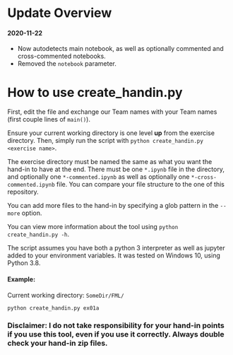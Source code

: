 # Update Overview

#### 2020-11-22
- Now autodetects main notebook, as well as optionally commented and cross-commented notebooks.
- Removed the `notebook` parameter.

# How to use create_handin.py

First, edit the file and exchange our Team names with your Team names (first couple lines of `main()`).

Ensure your current working directory is one level **up** from the exercise directory.
Then, simply run the script with `python create_handin.py <exercise name>`.

The exercise directory must be named the same as what you want the hand-in to have at
the end. There must be one `*.ipynb` file in the directory, and optionally one `*-commented.ipynb`
as well as optionally one `*-cross-commented.ipynb` file.
You can compare your file structure to the one of this repository.

You can add more files to the hand-in by specifying a glob pattern in the `--more` option.

You can view more information about the tool using `python create_handin.py -h`.

The script assumes you have both a python 3 interpreter as well as jupyter added to your environment variables.
It was tested on Windows 10, using Python 3.8.

#### Example:
Current working directory: `SomeDir/FML/`

`python create_handin.py ex01a`


### Disclaimer: I do not take responsibility for your hand-in points if you use this tool, even if you use it correctly. Always double check your hand-in zip files.